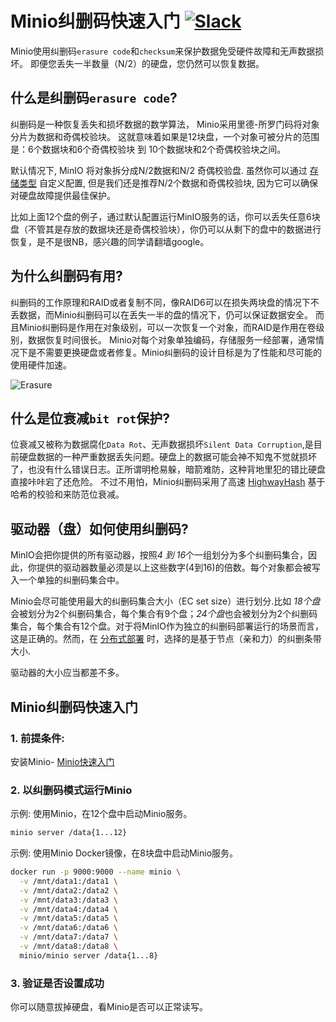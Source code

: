 # Minio纠删码快速入门 [![Slack](https://slack.min.io/slack?type=svg)](https://slack.min.io)

Minio使用纠删码`erasure code`和`checksum`来保护数据免受硬件故障和无声数据损坏。 即便您丢失一半数量（N/2）的硬盘，您仍然可以恢复数据。

## 什么是纠删码`erasure code`?

纠删码是一种恢复丢失和损坏数据的数学算法， Minio采用里德-所罗门码将对象分片为数据和奇偶校验块。 这就意味着如果是12块盘，一个对象可被分片的范围是：6个数据块和6个奇偶校验块 到 10个数据块和2个奇偶校验块之间。

默认情况下, MinIO 将对象拆分成N/2数据和N/2 奇偶校验盘. 虽然你可以通过 [存储类型](https://github.com/cdbarbosa/clone/tree/master/docs/zh_CN/erasure/storage-class) 自定义配置, 但是我们还是推荐N/2个数据和奇偶校验块, 因为它可以确保对硬盘故障提供最佳保护。

比如上面12个盘的例子，通过默认配置运行MinIO服务的话，你可以丢失任意6块盘（不管其是存放的数据块还是奇偶校验块），你仍可以从剩下的盘中的数据进行恢复，是不是很NB，感兴趣的同学请翻墙google。

## 为什么纠删码有用?

纠删码的工作原理和RAID或者复制不同，像RAID6可以在损失两块盘的情况下不丢数据，而Minio纠删码可以在丢失一半的盘的情况下，仍可以保证数据安全。 而且Minio纠删码是作用在对象级别，可以一次恢复一个对象，而RAID是作用在卷级别，数据恢复时间很长。 Minio对每个对象单独编码，存储服务一经部署，通常情况下是不需要更换硬盘或者修复。Minio纠删码的设计目标是为了性能和尽可能的使用硬件加速。

![Erasure](https://github.com/cdbarbosa/clone/blob/master/docs/screenshots/erasure-code.jpg?raw=true)

## 什么是位衰减`bit rot`保护?

位衰减又被称为数据腐化`Data Rot`、无声数据损坏`Silent Data Corruption`,是目前硬盘数据的一种严重数据丢失问题。硬盘上的数据可能会神不知鬼不觉就损坏了，也没有什么错误日志。正所谓明枪易躲，暗箭难防，这种背地里犯的错比硬盘直接咔咔宕了还危险。 不过不用怕，Minio纠删码采用了高速 [HighwayHash](https://github.com/minio/highwayhash) 基于哈希的校验和来防范位衰减。

## 驱动器（盘）如何使用纠删码?

MinIO会把你提供的所有驱动器，按照*4 到 16*个一组划分为多个纠删码集合，因此，你提供的驱动器数量必须是以上这些数字(4到16)的倍数。每个对象都会被写入一个单独的纠删码集合中。

Minio会尽可能使用最大的纠删码集合大小（EC set size）进行划分.比如 *18个盘*会被划分为2个纠删码集合，每个集合有9个盘；*24个盘*也会被划分为2个纠删码集合，每个集合有12个盘。对于将MinIO作为独立的纠删码部署运行的场景而言，这是正确的。然而，在 [分布式部署](https://docs.minio.io/cn/distributed-minio-quickstart-guide.html) 时，选择的是基于节点（亲和力）的纠删条带大小.

驱动器的大小应当都差不多。

## Minio纠删码快速入门

### 1. 前提条件:

安装Minio- [Minio快速入门](https://docs.min.io/cn/minio-quickstart-guide)

### 2. 以纠删码模式运行Minio

示例: 使用Minio，在12个盘中启动Minio服务。

```sh
minio server /data{1...12}
```

示例: 使用Minio Docker镜像，在8块盘中启动Minio服务。

```sh
docker run -p 9000:9000 --name minio \
  -v /mnt/data1:/data1 \
  -v /mnt/data2:/data2 \
  -v /mnt/data3:/data3 \
  -v /mnt/data4:/data4 \
  -v /mnt/data5:/data5 \
  -v /mnt/data6:/data6 \
  -v /mnt/data7:/data7 \
  -v /mnt/data8:/data8 \
  minio/minio server /data{1...8}
```

### 3. 验证是否设置成功

你可以随意拔掉硬盘，看Minio是否可以正常读写。
